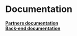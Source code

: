 # Documentation

**[Partners documentation](http://github.com)**  
**[Back-end documentation](http://github.com)**